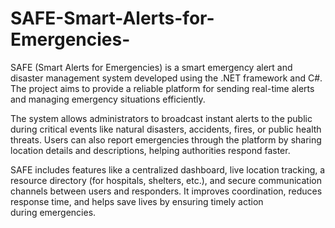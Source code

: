 # SAFE-Smart-Alerts-for-Emergencies-
SAFE (Smart Alerts for Emergencies) is a smart emergency alert and disaster management system developed using the .NET framework and C#. The project aims to provide a reliable platform for sending real-time alerts and managing emergency situations efficiently.

The system allows administrators to broadcast instant alerts to the public during critical events like natural disasters, accidents, fires, or public health threats. Users can also report emergencies through the platform by sharing location details and descriptions, helping authorities respond faster.

SAFE includes features like a centralized dashboard, live location tracking, a resource directory (for hospitals, shelters, etc.), and secure communication channels between users and responders. It improves coordination, reduces response time, and helps save lives by ensuring timely action during emergencies.
